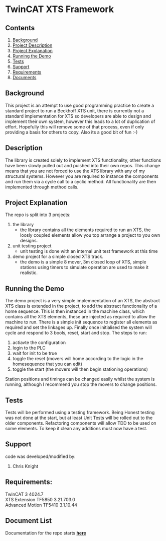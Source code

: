 # TwinCAT XTS Framework

## Contents

1. [Background](#Background)
2. [Project Description](#Description)
3. [Project Explanation](#Project-Explanation)
4. [Running the Demo](#Running-the-Demo)
4. [Tests](#Tests)
5. [Support](#Support)
6. [Requirements](#Requirements)
7. [Documents](#Document-List)

## Background

This project is an attempt to use good programming practice to create a standard project to run a Beckhoff XTS unit, there is currently not a standard implementation for XTS so developers are able to design and implement their own system, however this leads to a lot of duplication of effort. Hopefully this will remove some of that process, even if only providing a basis for others to copy. Also its a good bit of fun :-)

## Description

The library is created solely to implement XTS functionality, other functions have been slowly pulled out and puished into their own repos.
This change means that you are not forced to use the XTS library with any of my structural systems. However you are required to instance the components
and run them via a cycle call to a cyclic method. All functionality are then implemented through method calls.

## Project Explanation

The repo is split into 3 projects:
1) the library
    - the library contains all the elements required to run an XTS, the loosly coupled elements allow you top arrange a project to you own designs.
2) unit testing project
    - unit testing is done with an internal unit test framework at this time
3) demo project for a simple closed XTS track.
    - the demo is a simple 8 mover, 3m closed loop of XTS, simple stations using timers to simulate operation are used to make it realistic.

## Running the Demo

The demo project is a very simple implemnentation of an XTS, the abstract XTS class is extended in the project, to add the abstract functionality of a home sequence.
This is then instanced in the machine class, which contains all the XTS elements, these are injected as required to allow the machine to run. There is a simple init sequence to register all elements as required and set the linkages up. Finally once initialised the system will cycle and respond to 3 bools, reset, start and stop. 
The steps to run:
1) actiavte the configuration
2) login to the PLC
3) wait for init to be true
4) toggle the reset (movers will home according to the logic in the homesequence that you can edit)
5) toggle the start (the movers will then begin stationing operations)

Station positions and timings can be changed easily whilst the system is running, although I recommend you stop the movers to change positions.

## Tests

Tests will be performed using a testing framework. Being Honest testing was not done at the start, but at least Unit Tests will be rolled out to the older components. Refactoring components will allow TDD to be used on some elements. To keep it clean any additions must now have a test.

## Support

code was developed/modified by:

1. Chris Knight

## Requirements: 

TwinCAT 3 4024.7   
XTS Extension TF5850 3.21.703.0  
Advanced Motion TF5410 3.1.10.44

## Document List

Documentation for the repo starts **[here](./Documentation.md)**









